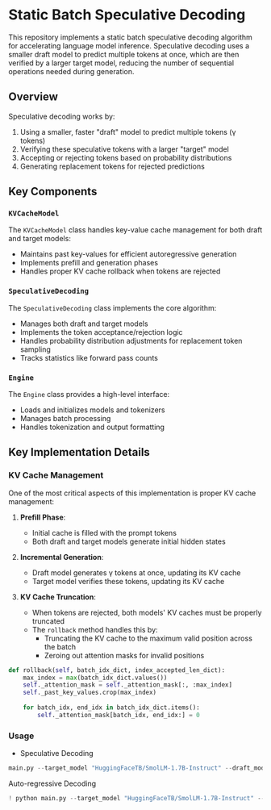 # Static Batch Speculative Decoding

This repository implements a static batch speculative decoding algorithm for accelerating language model inference. Speculative decoding uses a smaller draft model to predict multiple tokens at once, which are then verified by a larger target model, reducing the number of sequential operations needed during generation.

## Overview

Speculative decoding works by:
1. Using a smaller, faster "draft" model to predict multiple tokens (γ tokens)
2. Verifying these speculative tokens with a larger "target" model
3. Accepting or rejecting tokens based on probability distributions
4. Generating replacement tokens for rejected predictions

## Key Components

### `KVCacheModel`

The `KVCacheModel` class handles key-value cache management for both draft and target models:

- Maintains past key-values for efficient autoregressive generation
- Implements prefill and generation phases
- Handles proper KV cache rollback when tokens are rejected

### `SpeculativeDecoding`

The `SpeculativeDecoding` class implements the core algorithm:

- Manages both draft and target models
- Implements the token acceptance/rejection logic
- Handles probability distribution adjustments for replacement token sampling
- Tracks statistics like forward pass counts

### `Engine`

The `Engine` class provides a high-level interface:

- Loads and initializes models and tokenizers
- Manages batch processing
- Handles tokenization and output formatting

## Key Implementation Details

### KV Cache Management

One of the most critical aspects of this implementation is proper KV cache management:

1. **Prefill Phase**: 
   - Initial cache is filled with the prompt tokens
   - Both draft and target models generate initial hidden states

2. **Incremental Generation**:
   - Draft model generates γ tokens at once, updating its KV cache
   - Target model verifies these tokens, updating its KV cache

3. **KV Cache Truncation**:
   - When tokens are rejected, both models' KV caches must be properly truncated
   - The `rollback` method handles this by:
     - Truncating the KV cache to the maximum valid position across the batch
     - Zeroing out attention masks for invalid positions

```python
def rollback(self, batch_idx_dict, index_accepted_len_dict):
    max_index = max(batch_idx_dict.values())
    self._attention_mask = self._attention_mask[:, :max_index]
    self._past_key_values.crop(max_index)
    
    for batch_idx, end_idx in batch_idx_dict.items():
        self._attention_mask[batch_idx, end_idx:] = 0
```

### Usage
- Speculative Decoding
```python
main.py --target_model "HuggingFaceTB/SmolLM-1.7B-Instruct" --draft_model "HuggingFaceTB/SmolLM-360M-Instruct" --prompts "What is a robot?" "What is a black hole?" "Who is the father of python programming?" "What is the capital of France?" --gamma 5 --max_length 100 --temperature 0.8
```

Auto-regressive Decoding
```python
! python main.py --target_model "HuggingFaceTB/SmolLM-1.7B-Instruct" --draft_model "HuggingFaceTB/SmolLM-360M-Instruct" --prompts "What is a robot?" "What is a black hole?" "Who is the father of python programming?" "What is the capital of France?" --gamma 5 --max_length 100 --temperature 0.6 --auto_regressive
```

